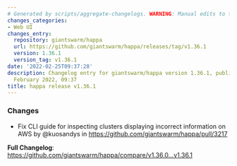 ```yaml
---
# Generated by scripts/aggregate-changelogs. WARNING: Manual edits to this files will be overwritten.
changes_categories:
- Web UI
changes_entry:
  repository: giantswarm/happa
  url: https://github.com/giantswarm/happa/releases/tag/v1.36.1
  version: 1.36.1
  version_tag: v1.36.1
date: '2022-02-25T09:37:28'
description: Changelog entry for giantswarm/happa version 1.36.1, published on 25
  February 2022, 09:37
title: happa release v1.36.1
---
```


### Changes

* Fix CLI guide for inspecting clusters displaying incorrect information on AWS by @kuosandys in https://github.com/giantswarm/happa/pull/3217


**Full Changelog**: https://github.com/giantswarm/happa/compare/v1.36.0...v1.36.1
